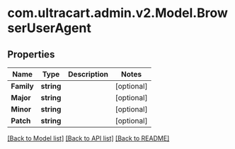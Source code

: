 
# com.ultracart.admin.v2.Model.BrowserUserAgent

## Properties

Name | Type | Description | Notes
------------ | ------------- | ------------- | -------------
**Family** | **string** |  | [optional] 
**Major** | **string** |  | [optional] 
**Minor** | **string** |  | [optional] 
**Patch** | **string** |  | [optional] 

[[Back to Model list]](../README.md#documentation-for-models)
[[Back to API list]](../README.md#documentation-for-api-endpoints)
[[Back to README]](../README.md)


